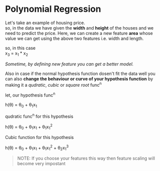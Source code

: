 # Polynomial Regression

Let's take an example of housing price.  
so, in the data we have given the **width** and **height** of the houses and we need to predict the price. Here, we can create a new feature **area** whose value we can get using the above two features i.e. width and length.  

so, in this case  
x<sub>3</sub> = x<sub>1</sub> * x<sub>2</sub>  

*Sometime, by defining new feature you can get a better model.*  

Also in case if the normal hypothesis function dosen't fit the data well you can also **change the behaviour or curve of your hypothesis function** by making it a *qudratic*, *cubic* or *square root* func<sup>n</sup>

let, our hypothesis func<sup>n</sup>

h(&theta;) = &theta;<sub>0</sub> + &theta;<sub>1</sub>x<sub>1</sub>  

qudratic func<sup>n</sup> for this hypothesis  

h(&theta;) = &theta;<sub>0</sub> + &theta;<sub>1</sub>x<sub>1</sub> + &theta;<sub>1</sub>x<sub>1</sub><sup>2</sup>  

Cubic function for this hypothesis  

h(&theta;) = &theta;<sub>0</sub> + &theta;<sub>1</sub>x<sub>1</sub> + &theta;<sub>1</sub>x<sub>1</sub><sup>2</sup> + &theta;<sub>2</sub>x<sub>1</sub><sup>3</sup>  

>NOTE: If you choose your features this way then feature scaling will become very impostant
